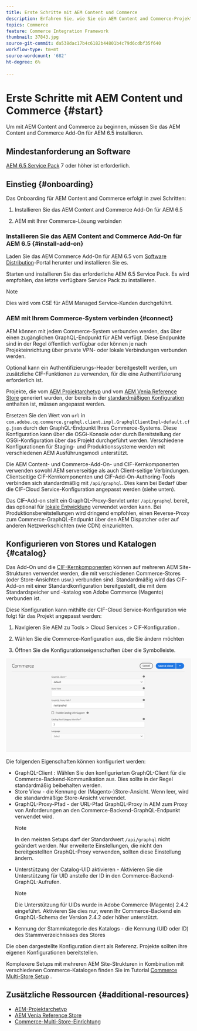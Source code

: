 ```yaml
---
title: Erste Schritte mit AEM Content und Commerce
description: Erfahren Sie, wie Sie ein AEM Content and Commerce-Projekt bereitstellen.
topics: Commerce
feature: Commerce Integration Framework
thumbnail: 37843.jpg
source-git-commit: da538dac17b4c6182b44801b4c79d6cdbf35f640
workflow-type: tm+mt
source-wordcount: '682'
ht-degree: 6%

---
```


# Erste Schritte mit AEM Content und Commerce {#start}

Um mit AEM Content and Commerce zu beginnen, müssen Sie das AEM Content and Commerce Add-On für AEM 6.5 installieren.

## Mindestanforderung an Software

[AEM 6.5 Service Pack](https://experience.adobe.com/#/downloads/content/software-distribution/en/aem.html) 7 oder höher ist erforderlich.

## Einstieg {#onboarding}

Das Onboarding für AEM Content and Commerce erfolgt in zwei Schritten:

1. Installieren Sie das AEM Content and Commerce Add-On für AEM 6.5

2. AEM mit Ihrer Commerce-Lösung verbinden

### Installieren Sie das AEM Content and Commerce Add-On für AEM 6.5 {#install-add-on}

Laden Sie das AEM Commerce Add-On für AEM 6.5 vom [Software Distribution](https://experience.adobe.com/#/downloads/content/software-distribution/en/aem.html)-Portal herunter und installieren Sie es.

Starten und installieren Sie das erforderliche AEM 6.5 Service Pack. Es wird empfohlen, das letzte verfügbare Service Pack zu installieren.

>[!NOTE]
>
>Dies wird vom CSE für AEM Managed Service-Kunden durchgeführt.

### AEM mit Ihrem Commerce-System verbinden {#connect}

AEM können mit jedem Commerce-System verbunden werden, das über einen zugänglichen GraphQL-Endpunkt für AEM verfügt. Diese Endpunkte sind in der Regel öffentlich verfügbar oder können je nach Projekteinrichtung über private VPN- oder lokale Verbindungen verbunden werden.

Optional kann ein Authentifizierungs-Header bereitgestellt werden, um zusätzliche CIF-Funktionen zu verwenden, für die eine Authentifizierung erforderlich ist.

Projekte, die vom [AEM Projektarchetyp](https://github.com/adobe/aem-project-archetype) und vom [AEM Venia Reference Store](https://github.com/adobe/aem-cif-guides-venia) generiert wurden, der bereits in der [standardmäßigen Konfiguration](https://github.com/adobe/aem-cif-guides-venia/blob/main/ui.config/src/main/content/jcr_root/apps/venia/osgiconfig/config/com.adobe.cq.commerce.graphql.client.impl.GraphqlClientImpl~default.cfg.json) enthalten ist, müssen angepasst werden.

Ersetzen Sie den Wert von `url` in `com.adobe.cq.commerce.graphql.client.impl.GraphqlClientImpl~default.cfg.json` durch den GraphQL-Endpunkt Ihres Commerce-Systems. Diese Konfiguration kann über die OSGi-Konsole oder durch Bereitstellung der OSGi-Konfiguration über das Projekt durchgeführt werden. Verschiedene Konfigurationen für Staging- und Produktionssysteme werden mit verschiedenen AEM Ausführungsmodi unterstützt.

Die AEM Content- und Commerce-Add-On- und CIF-Kernkomponenten verwenden sowohl AEM serverseitige als auch Client-seitige Verbindungen. Clientseitige CIF-Kernkomponenten und CIF-Add-On-Authoring-Tools verbinden sich standardmäßig mit `/api/graphql`. Dies kann bei Bedarf über die CIF-Cloud Service-Konfiguration angepasst werden (siehe unten).

Das CIF-Add-on stellt ein GraphQL-Proxy-Servlet unter `/api/graphql` bereit, das optional für [lokale Entwicklung](develop.md) verwendet werden kann. Bei Produktionsbereitstellungen wird dringend empfohlen, einen Reverse-Proxy zum Commerce-GraphQL-Endpunkt über den AEM Dispatcher oder auf anderen Netzwerkschichten (wie CDN) einzurichten.

## Konfigurieren von Stores und Katalogen {#catalog}

Das Add-On und die [CIF-Kernkomponenten](https://github.com/adobe/aem-core-cif-components) können auf mehreren AEM Site-Strukturen verwendet werden, die mit verschiedenen Commerce-Stores (oder Store-Ansichten usw.) verbunden sind. Standardmäßig wird das CIF-Add-on mit einer Standardkonfiguration bereitgestellt, die mit dem Standardspeicher und -katalog von Adobe Commerce (Magento) verbunden ist.

Diese Konfiguration kann mithilfe der CIF-Cloud Service-Konfiguration wie folgt für das Projekt angepasst werden:

1. Navigieren Sie AEM zu Tools > Cloud Services > CIF-Konfiguration .

2. Wählen Sie die Commerce-Konfiguration aus, die Sie ändern möchten

3. Öffnen Sie die Konfigurationseigenschaften über die Symbolleiste.

![CIF-Cloud Services-Konfiguration](/help/commerce/cif/assets/cif-cloud-service-config.png)

Die folgenden Eigenschaften können konfiguriert werden:

- GraphQL-Client : Wählen Sie den konfigurierten GraphQL-Client für die Commerce-Backend-Kommunikation aus. Dies sollte in der Regel standardmäßig beibehalten werden.
- Store View - die Kennung der (Magento-)Store-Ansicht. Wenn leer, wird die standardmäßige Store-Ansicht verwendet.
- GraphQL-Proxy-Pfad - der URL-Pfad GraphQL-Proxy in AEM zum Proxy von Anforderungen an den Commerce-Backend-GraphQL-Endpunkt verwendet wird.
   >[!NOTE]
   >
   > In den meisten Setups darf der Standardwert `/api/graphql` nicht geändert werden. Nur erweiterte Einstellungen, die nicht den bereitgestellten GraphQL-Proxy verwenden, sollten diese Einstellung ändern.
- Unterstützung der Catalog-UID aktivieren - Aktivieren Sie die Unterstützung für UID anstelle der ID in den Commerce-Backend-GraphQL-Aufrufen.
   >[!NOTE]
   >
   > Die Unterstützung für UIDs wurde in Adobe Commerce (Magento) 2.4.2 eingeführt. Aktivieren Sie dies nur, wenn Ihr Commerce-Backend ein GraphQL-Schema der Version 2.4.2 oder höher unterstützt.
- Kennung der Stammkategorie des Katalogs - die Kennung (UID oder ID) des Stammverzeichnisses des Stores

Die oben dargestellte Konfiguration dient als Referenz. Projekte sollten ihre eigenen Konfigurationen bereitstellen.

Komplexere Setups mit mehreren AEM Site-Strukturen in Kombination mit verschiedenen Commerce-Katalogen finden Sie im Tutorial [Commerce Multi-Store Setup](configuring/multi-store-setup.md) .

## Zusätzliche Ressourcen {#additional-resources}

- [AEM-Projektarchetyp](https://github.com/adobe/aem-project-archetype)
- [AEM Venia Reference Store](https://github.com/adobe/aem-cif-guides-venia)
- [Commerce-Multi-Store-Einrichtung](configuring/multi-store-setup.md)
